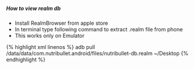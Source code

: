 ##### How to view realm db
- Install RealmBrowser from apple store
- In terminal type following command to extract .realm file from phone
- This works only on Emulator

{% highlight xml linenos %}
adb pull /data/data/com.nutribullet.android/files/nutribullet-db.realm ~/Desktop
{% endhighlight %}
